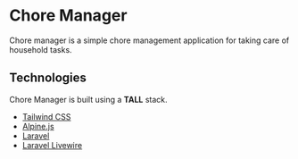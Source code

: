 # Chore Manager
Chore manager is a simple chore management application for taking care of household tasks.


## Technologies
Chore Manager is built using a **TALL** stack.
* [Tailwind CSS](https://tailwindcss.com/)
* [Alpine.js](https://github.com/alpinejs/alpine)
* [Laravel](https://laravel.com/)
* [Laravel Livewire](https://laravel-livewire.com/)
